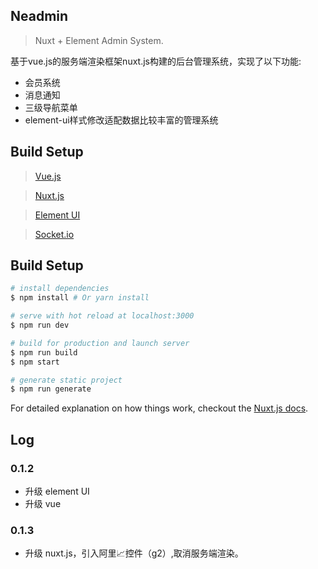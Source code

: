 ## Neadmin

> Nuxt + Element Admin System.

基于vue.js的服务端渲染框架nuxt.js构建的后台管理系统，实现了以下功能:

* 会员系统
* 消息通知
* 三级导航菜单
* element-ui样式修改适配数据比较丰富的管理系统

## Build Setup

> [Vue.js](https://cn.vuejs.org/index.html)

> [Nuxt.js](https://zh.nuxtjs.org)

> [Element UI](http://element-cn.eleme.io/#/zh-CN)

> [Socket.io](https://socket.io)

## Build Setup

``` bash
# install dependencies
$ npm install # Or yarn install

# serve with hot reload at localhost:3000
$ npm run dev

# build for production and launch server
$ npm run build
$ npm start

# generate static project
$ npm run generate
```

For detailed explanation on how things work, checkout the [Nuxt.js docs](https://github.com/nuxt/nuxt.js).

## Log
### 0.1.2
* 升级 element UI
* 升级 vue
### 0.1.3
* 升级 nuxt.js，引入阿里📈控件（g2）,取消服务端渲染。